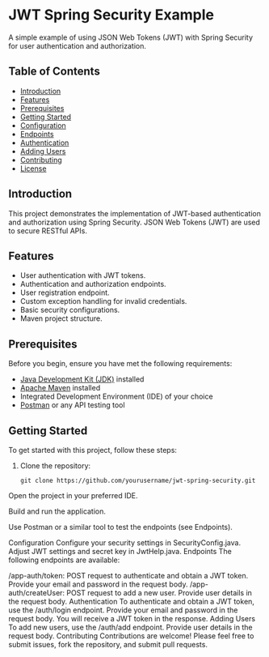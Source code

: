 # JWT Spring Security Example

A simple example of using JSON Web Tokens (JWT) with Spring Security for user authentication and authorization.

## Table of Contents

- [Introduction](#introduction)
- [Features](#features)
- [Prerequisites](#prerequisites)
- [Getting Started](#getting-started)
- [Configuration](#configuration)
- [Endpoints](#endpoints)
- [Authentication](#authentication)
- [Adding Users](#adding-users)
- [Contributing](#contributing)
- [License](#license)

## Introduction

This project demonstrates the implementation of JWT-based authentication and authorization using Spring Security. JSON Web Tokens (JWT) are used to secure RESTful APIs. 

## Features

- User authentication with JWT tokens.
- Authentication and authorization endpoints.
- User registration endpoint.
- Custom exception handling for invalid credentials.
- Basic security configurations.
- Maven project structure.

## Prerequisites

Before you begin, ensure you have met the following requirements:

- [Java Development Kit (JDK)](https://www.oracle.com/java/technologies/javase-downloads.html) installed
- [Apache Maven](https://maven.apache.org/download.cgi) installed
- Integrated Development Environment (IDE) of your choice
- [Postman](https://www.postman.com/downloads/) or any API testing tool

## Getting Started

To get started with this project, follow these steps:

1. Clone the repository:

   ```shell
   git clone https://github.com/yourusername/jwt-spring-security.git

Open the project in your preferred IDE.

Build and run the application.

Use Postman or a similar tool to test the endpoints (see Endpoints).

Configuration
Configure your security settings in SecurityConfig.java.
Adjust JWT settings and secret key in JwtHelp.java.
Endpoints
The following endpoints are available:

/app-auth/token: POST request to authenticate and obtain a JWT token. Provide your email and password in the request body.
/app-auth/createUser: POST request to add a new user. Provide user details in the request body.
Authentication
To authenticate and obtain a JWT token, use the /auth/login endpoint. Provide your email and password in the request body. You will receive a JWT token in the response.
Adding Users
To add new users, use the /auth/add endpoint. Provide user details in the request body.
Contributing
Contributions are welcome! Please feel free to submit issues, fork the repository, and submit pull requests.

